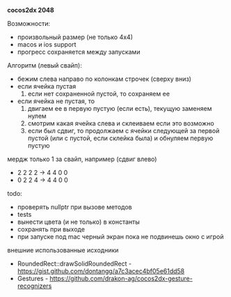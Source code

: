 **cocos2dx 2048**

Возможности:
 - произвольный размер (не только 4х4)
 - macos и ios support
 - прогресс сохраняется между запусками
 

Алгоритм (левый свайп):
   -  бежим слева направо по колонкам строчек (сверху вниз)
   -  если ячейка пустая
         1) если нет сохраненной пустой, то сохраняем ее
   -  если ячейка не пустая, то
         1) двигаем ее в первую пустую (если есть), текущую заменяем нулем
         2) смотрим какая ячейка слева и склеиваем если это возможно
         3) если был сдвиг, то продолжаем с ячейки следующей за первой пустой (или с пустой, если склейка была)
            и обнуляем первую пустую

мердж только 1 за свайп, например (сдвиг влево)
- 2 2 2 2 -> 4 4 0 0
- 0 2 2 4 -> 4 4 0 0



todo:
 - проверять nullptr при вызове методов
 - tests
 - вынести цвета (и не только) в константы
 - сохранять при выходе
 - при запуске под mac черный экран пока не подвинешь окно с игрой
 
 


внешние использованные исходники
- RoundedRect::drawSolidRoundedRect - https://gist.github.com/dontangg/a7c3acec4bf05e61dd58
- Gestures - https://github.com/drakon-ag/cocos2dx-gesture-recognizers